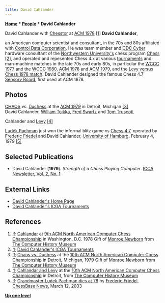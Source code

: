 ```yaml
---
title: David Cahlander
---
```

**[Home](Home "Home") * [People](People "People") * David Cahlander**

[](http://www.computerhistory.org/chess/full_record.php?iid=stl-430b9bbdb49fc) David Cahlander with [Chesstor](</Chess_(Program)#Chesstor> "Chess (Program)") at [ACM 1978](ACM_1978 "ACM 1978") <a id="cite-note-1" href="#cite-ref-1">[1]</a>
**David Cahlander**,

an American computer scientist and consultant, in the 70s and 80s affiliated with [Control Data Corporation](https://en.wikipedia.org/wiki/Control_Data_Corporation). He was team member and [CDC Cyber](CDC_Cyber "CDC Cyber") hardware consultant of the [Northwestern University's](Northwestern_University "Northwestern University") chess program [Chess](</Chess_(Program)> "Chess (Program)") <a id="cite-note-2" href="#cite-ref-2">[2]</a>, and operated and repesented Chess 4.x at various [tournaments](Tournaments_and_Matches "Tournaments and Matches") and man-machine matches in the late 70s and early 80s, in particular the [WCCC 1977](WCCC_1977 "WCCC 1977") and the [WCCC 1980](WCCC_1980 "WCCC 1980"), [ACM 1978](ACM_1978 "ACM 1978") and [ACM 1979](ACM_1979 "ACM 1979"), and the [Levy versus Chess 1978 match](Levy_versus_Chess_1978 "Levy versus Chess 1978"). David Cahlander designed the famous Chess 4.7 [Sensory Board](Sensory_Board "Sensory Board"), first used at ACM 1978.

## Photos

[](http://www.computerhistory.org/chess/full_record.php?iid=stl-430b9bbe2be7f)
[CHAOS](CHAOS "CHAOS") vs. [Duchess](Duchess "Duchess") at the [ACM 1979](ACM_1979 "ACM 1979") in Detroit, Michigan <a id="cite-note-3" href="#cite-ref-3">[3]</a>\
David Cahlander, [William Toikka](William_Toikka "William Toikka"), [Fred Swartz](Fred_Swartz "Fred Swartz") and [Tom Truscott](Tom_Truscott "Tom Truscott")

[](http://www.computerhistory.org/chess/full_record.php?iid=stl-430b9bbe35ab2)
Cahlander and [Levy](David_Levy "David Levy") <a id="cite-note-4" href="#cite-ref-4">[4]</a>

[](File:Pachman05.jpg)
[Luděk Pachman](https://en.wikipedia.org/wiki/Lud%C4%9Bk_Pachman) just won the informal blitz game vs [Chess 4.7](</Chess_(Program)> "Chess (Program)"), operated by\
[Frederic Friedel](Frederic_Friedel "Frederic Friedel") and David Cahlander, [University of Hamburg](University_of_Hamburg "University of Hamburg"), February 4, 1979 <a id="cite-note-5" href="#cite-ref-5">[5]</a>

## Selected Publications

- David Cahlander (**1979**). *Strength of a Chess Playing Computer*. [ICCA Newsletter, Vol. 2, No. 1](ICGA_Journal#2_1 "ICGA Journal")

## External Links

- [David Cahlander's Home Page](http://cahlander.com/)
- [David Cahlander's ICGA Tournaments](https://www.game-ai-forum.org/icga-tournaments/person.php?id=434)

## References

1. <a id="cite-ref-1" href="#cite-note-1">↑</a> [Cahlandar](http://www.computerhistory.org/chess/full_record.php?iid=stl-430b9bbdb49fc) at [9th ACM North American Computer Chess Championship](ACM_1978 "ACM 1978") in Washington, D.C. 1978 Gift of [Monroe Newborn](Monroe_Newborn "Monroe Newborn") from [The Computer History Museum](The_Computer_History_Museum "The Computer History Museum")
1. <a id="cite-ref-2" href="#cite-note-2">↑</a> [David Cahlander's ICGA Tournaments](https://www.game-ai-forum.org/icga-tournaments/person.php?id=434)
1. <a id="cite-ref-3" href="#cite-note-3">↑</a> [Chaos vs. Duchess](http://www.computerhistory.org/chess/full_record.php?iid=stl-430b9bbe2be7f) at the [10th ACM North American Computer Chess Championship](ACM_1979 "ACM 1979") in Detroit, Michigan, 1979 Gift of [Monroe Newborn](Monroe_Newborn "Monroe Newborn") from [The Computer History Museum](The_Computer_History_Museum "The Computer History Museum")
1. <a id="cite-ref-4" href="#cite-note-4">↑</a> [Cahlandar and Levy](http://www.computerhistory.org/chess/full_record.php?iid=stl-430b9bbe35ab2) at the [10th ACM North American Computer Chess Championship](ACM_1979 "ACM 1979") in Detroit, from [The Computer History Museum](The_Computer_History_Museum "The Computer History Museum")
1. <a id="cite-ref-5" href="#cite-note-5">↑</a> [Grandmaster Ludek Pachman dies at 78](https://en.chessbase.com/post/grandmaster-ludek-pachman-dies-at-78) by [Frederic Friedel](Frederic_Friedel "Frederic Friedel"), [ChessBase News](ChessBase "ChessBase"), March 12, 2003

**[Up one level](People "People")**

